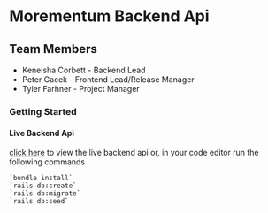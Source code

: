 # Morementum Backend Api

## Team Members
- Keneisha Corbett - Backend Lead
- Peter Gacek - Frontend Lead/Release Manager 
- Tyler Farhner - Project Manager

### Getting Started
#### Live Backend Api
[click here](https://morementum-api.herokuapp.com/todos) to view the live backend api
or, in your code editor run the following commands

    `bundle install`
    `rails db:create`
    `rails db:migrate`
    `rails db:seed`


